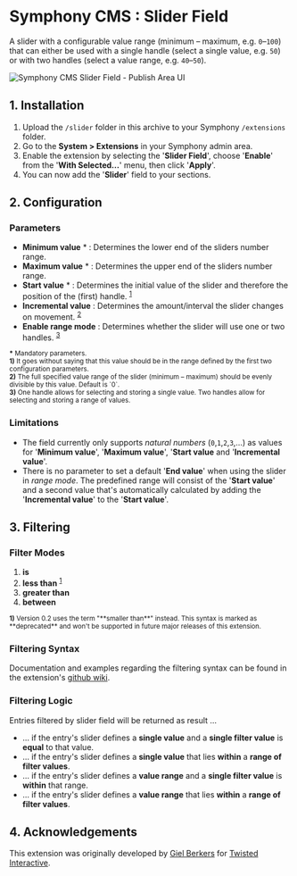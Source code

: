 # Symphony CMS : Slider Field #

A slider with a configurable value range (minimum – maximum, e.g. `0`–`100`) that can either be used with a single handle (select a single value, e.g. `50`) or with two handles (select a value range, e.g. `40`–`50`).

![Symphony CMS Slider Field - Publish Area UI](https://cloud.githubusercontent.com/assets/870227/13916199/71cc4c68-ef59-11e5-9810-c217b6e64aa9.png)


## 1. Installation

1. Upload the `/slider` folder in this archive to your Symphony `/extensions` folder.
2. Go to the **System > Extensions** in your Symphony admin area.
2. Enable the extension by selecting the '**Slider Field**', choose '**Enable**' from the '**With Selected…**' menu, then click '**Apply**'.
3. You can now add the '**Slider**' field to your sections.


## 2. Configuration ##

### Parameters

* **Minimum value** * : Determines the lower end of the sliders number range.
* **Maximum value** * : Determines the upper end of the sliders number range.
* **Start value** * : Determines the initial value of the slider and therefore the position of the (first) handle. <sup><a id="#a2.1" href="#f2.1">1</a></sup>
* **Incremental value** : Determines the amount/interval the slider changes on movement. <sup><a id="#a2.2" href="#f2.2">2</a></sup>
* **Enable range mode** : Determines whether the slider will use one or two handles. <sup><a id="#a2.3" href="#f2.3">3</a></sup>


<sup>
	<b>*</b> Mandatory parameters.<br/>
	<b id="f2.1">1)</b> It goes without saying that this value should be in the range defined by the first two configuration parameters.<br/>
	<b id="f2.2">2)</b> The full specified value range of the slider (minimum – maximum) should be evenly divisible by this value. Default is `0`.<br/>
	<b id="f2.3">3)</b> One handle allows for selecting and storing a single value. Two handles allow for selecting and storing a range of values.
</sup>


### Limitations ###

* The field currently only supports _natural numbers_ (`0`,`1`,`2`,`3`,…) as values for '**Minimum value**', '**Maximum value**', '**Start value** and '**Incremental value**'.
* There is no parameter to set a default '**End value**' when using the slider in _range mode_. The predefined range will consist of the '**Start value**' and a second value that's automatically calculated by adding the '**Incremental value**' to the '**Start value**'.


## 3. Filtering ##

### Filter Modes

1. **is**
2. **less than** <sup><a id="#a3.1" href="#f3.1">1</a></sup>
4. **greater than**
6. **between**

<sup>
	<b id="f3.1">1)</b> Version 0.2 uses the term "**smaller than**" instead. This syntax is marked as **deprecated** and won't be supported in future major releases of this extension.
</sup>

### Filtering Syntax

Documentation and examples regarding the filtering syntax can be found in the extension's [github wiki](https://github.com/twiro/slider/wiki/filtering#2-filtering-syntax).


### Filtering Logic

Entries filtered by slider field will be returned as result …

* ... if the entry's slider defines a **single value** and a **single filter value** is **equal** to that value.
* ... if the entry's slider defines a **single value** that lies **within** a **range of filter values**.
* ... if the entry's slider defines a **value range** and a **single filter value** is **within** that range.
* ... if the entry's slider defines a **value range** that lies **within** a **range of filter values**.



## 4. Acknowledgements ##

This extension was originally developed by [Giel Berkers](https://github.com/kanduvisla) for [Twisted Interactive](https://github.com/TwistedInteractive).
